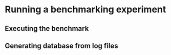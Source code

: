 # Running a benchmarking experiment

## Executing the benchmark

## Generating database from log files